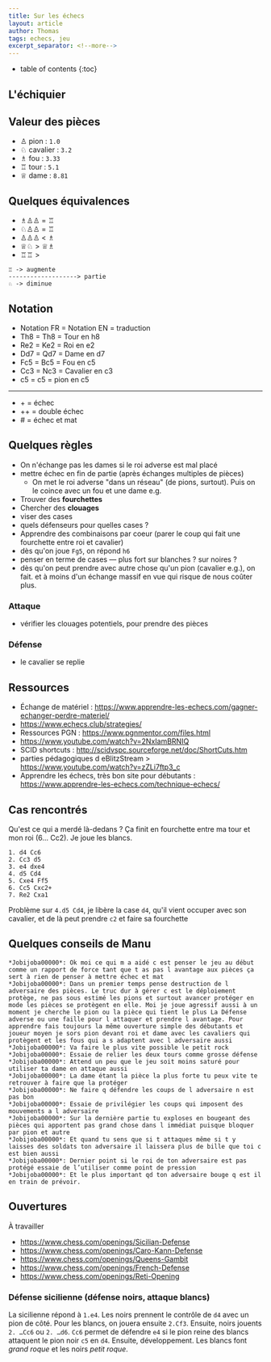 ```yaml
---
title: Sur les échecs
layout: article
author: Thomas
tags: echecs, jeu
excerpt_separator: <!--more-->
---
```

* table of contents
{:toc}

## L'échiquier ##

## Valeur des pièces ##
- ♙ pion : `1.0`
- ♘ cavalier : `3.2`
- ♗ fou : `3.33`
- ♖ tour : `5.1`
- ♕ dame : `8.81`

## Quelques équivalences ##

- ♗♙♙ = ♖
- ♘♙♙ = ♖
- ♙♙♙ < ♗
- ♕♘ > ♕♗
- ♖♖ > 

``` text
♖ -> augmente
-------------------> partie
♘ -> diminue
```
## Notation ##

- Notation FR = Notation EN = traduction
- Th8 = Th8 = Tour en h8
- Re2 = Ke2 = Roi en e2
- Dd7 = Qd7 = Dame en d7
- Fc5 = Bc5 = Fou en c5
- Cc3 = Nc3 = Cavalier en c3
- c5 = c5 = pion en c5

---

- \+ = échec
- ++ = double échec
- \# = échec et mat

## Quelques règles ##

- On n'échange pas les dames si le roi adverse est mal placé
- mettre échec en fin de partie (après échanges multiples de pièces)
  - On met le roi adverse "dans un réseau" (de pions, surtout). Puis on le coince avec un fou et une dame e.g.
- Trouver des **fourchettes**
- Chercher des **clouages**
- viser des cases
- quels défenseurs pour quelles cases ?
- Apprendre des combinaisons par coeur (parer le coup qui fait une fourchette entre roi et cavalier)
- dès qu'on joue `Fg5`, on répond `h6`
- penser en terme de cases ― plus fort sur blanches ? sur noires ?
- dès qu'on peut prendre avec autre chose qu'un pion (cavalier e.g.), on fait. et à moins d'un échange massif en vue qui risque de nous coûter plus.

### Attaque ###
- vérifier les clouages potentiels, pour prendre des pièces

### Défense ###
- le cavalier se replie

## Ressources ##
- Échange de matériel : <https://www.apprendre-les-echecs.com/gagner-echanger-perdre-materiel/>
- <https://www.echecs.club/strategies/>
- Ressources PGN : <https://www.pgnmentor.com/files.html>
- <https://www.youtube.com/watch?v=2NxIamBRNIQ>
- SCID shortcuts : <http://scidvspc.sourceforge.net/doc/ShortCuts.htm>
- parties pédagogiques d eBlitzStream > <https://www.youtube.com/watch?v=zZLi7ftp3_c> 
- Apprendre les échecs, très bon site pour débutants : <https://www.apprendre-les-echecs.com/technique-echecs/>

## Cas rencontrés ##
Qu'est ce qui a merdé là-dedans ? Ça finit en fourchette entre ma tour et mon roi (6… Cc2). Je joue les blancs.

``` text
1. d4 Cc6
2. Cc3 d5 
3. e4 dxe4 
4. d5 Cd4 
5. Cxe4 Ff5
6. Cc5 Cxc2+ 
7. Re2 Cxa1
```

Problème sur `4.d5 Cd4`, je libère la case `d4`, qu'il vient occuper avec son cavalier, et de là peut prendre `c2` et faire sa fourchette

## Quelques conseils de Manu ##

``` text
*Jobijoba00000*: Ok moi ce qui m a aidé c est penser le jeu au début comme un rapport de force tant que t as pas l avantage aux pièces ça sert à rien de penser à mettre échec et mat
*Jobijoba00000*: Dans un premier temps pense destruction de l adversaire des pièces. Le truc dur à gérer c est le déploiement protège, ne pas sous estimé les pions et surtout avancer protéger en mode les pièces se protègent en elle. Moi je joue agressif aussi à un moment je cherche le pion ou la pièce qui tient le plus La Défense adverse ou une faille pour l attaquer et prendre l avantage. Pour apprendre fais toujours la même ouverture simple des débutants et joueur moyen je sors pion devant roi et dame avec les cavaliers qui protègent et les fous qui a s adaptent avec l adversaire aussi
*Jobijoba00000*: Va faire le plus vite possible le petit rock
*Jobijoba00000*: Essaie de relier les deux tours comme grosse défense
*Jobijoba00000*: Attend un peu que le jeu soit moins saturé pour utiliser ta dame en attaque aussi
*Jobijoba00000*: La dame étant la pièce la plus forte tu peux vite te retrouver à faire que la protéger
*Jobijoba00000*: Ne faire q défendre les coups de l adversaire n est pas bon
*Jobijoba00000*: Essaie de privilégier les coups qui imposent des mouvements a l adversaire
*Jobijoba00000*: Sur la dernière partie tu exploses en bougeant des pièces qui apportent pas grand chose dans l immédiat puisque bloquer par pion et autre
*Jobijoba00000*: Et quand tu sens que si t attaques même si t y laisses des soldats ton adversaire il laissera plus de bille que toi c est bien aussi
*Jobijoba00000*: Dernier point si le roi de ton adversaire est pas protégé essaie de l’utiliser comme point de pression
*Jobijoba00000*: Et le plus important qd ton adversaire bouge q est il en train de prévoir.
```

## Ouvertures ##

À travailler
- <https://www.chess.com/openings/Sicilian-Defense>
- <https://www.chess.com/openings/Caro-Kann-Defense>
- <https://www.chess.com/openings/Queens-Gambit>
- <https://www.chess.com/openings/French-Defense>
- <https://www.chess.com/openings/Reti-Opening>

### Défense sicilienne (défense noirs, attaque blancs) ###

La sicilienne répond à `1.e4`. Les noirs prennent le contrôle de `d4` avec un pion de côté.
Pour les blancs, on jouera ensuite `2.Cf3`. Ensuite, noirs jouents `2. …Cc6` ou `2. …d6`. `Cc6` permet de défendre `e4` si le pion reine des blancs attaquent le pion noir `c5` en `d4`.
Ensuite, développement. Les blancs font *grand roque* et les noirs *petit roque*.
